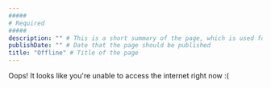 ```yaml
---
#####
# Required
#####
description: "" # This is a short summary of the page, which is used for SEO (Search Engine Optimisation purposes) It does not appear to the users, but is used as part of the site's metadata, which is used by search engines. Therefore, it's strongly recommended to set this to something meaningful, as it will have a positive impact on discoverability of your content in public searches.populated the page's description metadata.
publishDate: "" # Date that the page should be published
title: "Offline" # Title of the page
---
```

Oops! It looks like you're unable to access the internet right now :(
